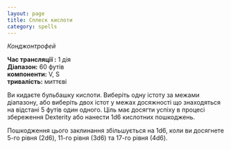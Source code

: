 ```yaml
---
layout: page 
title: Сплеск кислоти
category: spells
---
```

_Конджонтрофей_

**Час трансляції :** 1 дія  
**Діапазон:** 60 футів  
**компоненти:** V, S  
**тривалість:** миттєві

Ви кидаєте бульбашку кислоти. Виберіть одну істоту за межами діапазону, або виберіть двох істот у межах досяжності що знаходяться на відстані 5 футів один одного. Ціль має досягти успіху в процесі збереження Dexterity або нанести 1d6 кислотних пошкоджень.

Пошкодження цього заклинання збільшується на 1d6, коли ви досягнете 5-го рівня (2d6), 11-го рівня (3d6) та 17-го рівня (4d6).